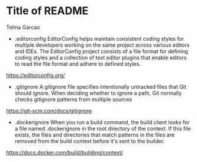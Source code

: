 # Title of README 
Telma Garcao

- .editorconfig
EditorConfig helps maintain consistent coding styles for multiple developers working on the same project across various editors and IDEs. The EditorConfig project consists of a file format for defining coding styles and a collection of text editor plugins that enable editors to read the file format and adhere to defined styles.

https://editorconfig.org/

- .gitignore
A gitignore file specifies intentionally untracked files that Git should ignore. When deciding whether to ignore a path, Git normally checks gitignore patterns from multiple sources

https://git-scm.com/docs/gitignore

- .dockerignore
When you run a build command, the build client looks for a file named .dockerignore in the root directory of the context. If this file exists, the files and directories that match patterns in the files are removed from the build context before it's sent to the builder.

https://docs.docker.com/build/building/context/
